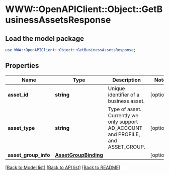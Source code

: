 # WWW::OpenAPIClient::Object::GetBusinessAssetsResponse

## Load the model package
```perl
use WWW::OpenAPIClient::Object::GetBusinessAssetsResponse;
```

## Properties
Name | Type | Description | Notes
------------ | ------------- | ------------- | -------------
**asset_id** | **string** | Unique identifier of a business asset. | [optional] 
**asset_type** | **string** | Type of asset. Currently we only support AD_ACCOUNT and PROFILE, and ASSET_GROUP. | [optional] 
**asset_group_info** | [**AssetGroupBinding**](AssetGroupBinding.md) |  | [optional] 

[[Back to Model list]](../README.md#documentation-for-models) [[Back to API list]](../README.md#documentation-for-api-endpoints) [[Back to README]](../README.md)


